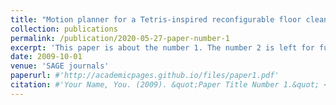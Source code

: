 ```yaml
---
title: "Motion planner for a Tetris-inspired reconfigurable floor cleaning robot"
collection: publications
permalink: /publication/2020-05-27-paper-number-1
excerpt: 'This paper is about the number 1. The number 2 is left for future work.'
date: 2009-10-01
venue: 'SAGE journals'
paperurl: #'http://academicpages.github.io/files/paper1.pdf'
citation: #'Your Name, You. (2009). &quot;Paper Title Number 1.&quot; <i>Journal 1</i>. 1(1).'
---
```


